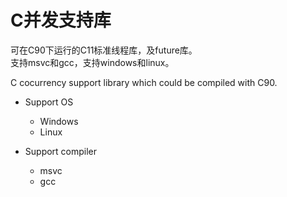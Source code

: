 # C并发支持库

可在C90下运行的C11标准线程库，及future库。  
支持msvc和gcc，支持windows和linux。  

C cocurrency support library which could be compiled with C90.  

- Support OS
  - Windows
  - Linux

- Support compiler
  - msvc
  - gcc
  
